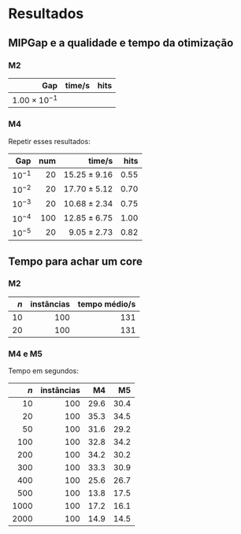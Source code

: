 # Resultados

## MIPGap e a qualidade e tempo da otimização

### M2

|                  Gap | time/s | hits |
| -------------------: | -----: | ---: |
| $1.00\times 10^{-1}$ |        |      |

### M4

Repetir esses resultados:

|       Gap |  num |           time/s |   hits |
| --------: | ---: | ---------------: | -----: |
| $10^{-1}$ |   20 | $15.25 \pm 9.16$ | $0.55$ |
| $10^{-2}$ |   20 | $17.70 \pm 5.12$ | $0.70$ |
| $10^{-3}$ |   20 | $10.68 \pm 2.34$ | $0.75$ |
| $10^{-4}$ |  100 | $12.85 \pm 6.75$ | $1.00$ |
| $10^{-5}$ |   20 |  $9.05 \pm 2.73$ | $0.82$ |

## Tempo para achar um core

### M2

|  $n$ | instâncias | tempo médio/s |
| ---: | ---------: | ------------: |
|   10 |        100 |         $131$ |
|   20 |        100 |         $131$ |

### M4 e M5

Tempo em segundos:

|  $n$ | instâncias |     M4 |     M5 |
| ---: | ---------: | -----: | -----: |
|   10 |        100 | $29.6$ | $30.4$ |
|   20 |        100 | $35.3$ | $34.5$ |
|   50 |        100 | $31.6$ | $29.2$ |
|  100 |        100 | $32.8$ | $34.2$ |
|  200 |        100 | $34.2$ | $30.2$ |
|  300 |        100 | $33.3$ | $30.9$ |
|  400 |        100 | $25.6$ | $26.7$ |
|  500 |        100 | $13.8$ | $17.5$ |
| 1000 |        100 | $17.2$ | $16.1$ |
| 2000 |        100 | $14.9$ | $14.5$ |

